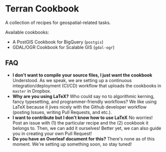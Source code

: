 # Terran Cookbook

A collection of recipes for geospatial-related tasks. 

Available cookbooks:

- A PostGIS Cookbook for BigQuery (`postgis`)
- GDAL/OGR Cookbook for Scalable GIS (`gdal-ogr`)


## FAQ

- **I don't want to compile your source files, I just want the cookbook** Understood. As we speak, we are setting up a continuous integration/deployment (CI/CD) workflow that uploads the cookbooks in `master` in Dropbox.
- **Why are you using LaTeX?** Who could say no to algorithmic kerning, fancy typesetting, and programmer-friendly workflows?  We like using LaTeX because it jives nicely with the Github developer workflow (posting Issues, writing Pull Requests, and etc.).
- **I want to contribute but I don't know how to use LaTeX** No worries! Post an issue with (1) the particular recipe and the (2) cookbook it belongs to. Then, we can add it ourselves! Better yet, we can also guide you in creating your own Pull Request!
- **Do you have an Overleaf document for this?** There's none as of this moment. We're setting up something soon, so stay tuned!
